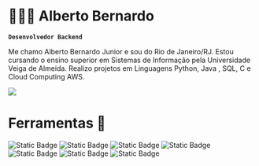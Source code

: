 # 👩🏻‍💻 Alberto Bernardo

**`Desenvolvedor Backend`**

Me chamo Alberto Bernardo Junior e sou do Rio de Janeiro/RJ.
Estou cursando o ensino superior em Sistemas de Informação pela Universidade Veiga de Almeida. Realizo projetos em Linguagens Python, Java , SQL, C e Cloud Computing AWS.

<div> 
  <a href="https://www.linkedin.com/in/albertobernjr/" target="_blank"><img src="https://img.shields.io/badge/-LinkedIn-%230077B5?style=for-the-badge&logo=linkedin&logoColor=white" target="_blank"></a> 
  
</div>

##
# Ferramentas :wrench:
  ![Static Badge](https://img.shields.io/badge/java-orange?style=for-the-badge)
  ![Static Badge](https://img.shields.io/badge/mysql-blue?style=for-the-badge)
  ![Static Badge](https://img.shields.io/badge/Python-purple?style=for-the-badge)
  ![Static Badge](https://img.shields.io/badge/aws-yellow?style=for-the-badge)
  ![Static Badge](https://img.shields.io/badge/github-red?style=for-the-badge)
  ![Static Badge](https://img.shields.io/badge/git-gray?style=for-the-badge)
  ![Static Badge](https://img.shields.io/badge/c-green?style=for-the-badge)

